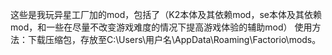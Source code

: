 这些是我玩异星工厂加的mod，包括了（K2本体及其依赖mod，se本体及其依赖mod，和一些在尽量不改变游戏难度的情况下提高游戏体验的辅助mod）
使用方法：下载压缩包，存放至C:\Users\用户名\AppData\Roaming\Factorio\mods。
